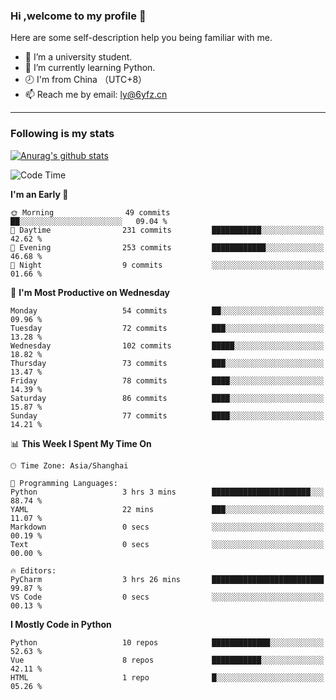 ### Hi ,welcome to my profile 👋
Here are some self-description help you being familiar with me.
<!--
**liuyunfz/liuyunfz** is a ✨ _special_ ✨ repository because its `README.md` (this file) appears on your GitHub profile.
- 👯 I’m looking to collaborate on ...
- 🤔 I’m looking for help with ...
Here are some ideas to get you started:
-->
- 🏫 I’m a university student.
- 💪 I’m currently learning Python.
- 🕗 I'm from China （UTC+8）
- 📫 Reach me by email: [ly@6yfz.cn](mailto:ly@6yfz.cn)
  
---
### Following is my stats
  
[![Anurag's github stats](https://github-readme-stats.vercel.app/api?username=liuyunfz)](https://github.com/anuraghazra/github-readme-stats)
  
<!--START_SECTION:waka-->
![Code Time](http://img.shields.io/badge/Code%20Time-309%20hrs%2019%20mins-blue)

**I'm an Early 🐤** 

```text
🌞 Morning                49 commits          ██░░░░░░░░░░░░░░░░░░░░░░░   09.04 % 
🌆 Daytime                231 commits         ███████████░░░░░░░░░░░░░░   42.62 % 
🌃 Evening                253 commits         ████████████░░░░░░░░░░░░░   46.68 % 
🌙 Night                  9 commits           ░░░░░░░░░░░░░░░░░░░░░░░░░   01.66 % 
```
📅 **I'm Most Productive on Wednesday** 

```text
Monday                   54 commits          ██░░░░░░░░░░░░░░░░░░░░░░░   09.96 % 
Tuesday                  72 commits          ███░░░░░░░░░░░░░░░░░░░░░░   13.28 % 
Wednesday                102 commits         █████░░░░░░░░░░░░░░░░░░░░   18.82 % 
Thursday                 73 commits          ███░░░░░░░░░░░░░░░░░░░░░░   13.47 % 
Friday                   78 commits          ████░░░░░░░░░░░░░░░░░░░░░   14.39 % 
Saturday                 86 commits          ████░░░░░░░░░░░░░░░░░░░░░   15.87 % 
Sunday                   77 commits          ████░░░░░░░░░░░░░░░░░░░░░   14.21 % 
```


📊 **This Week I Spent My Time On** 

```text
🕑︎ Time Zone: Asia/Shanghai

💬 Programming Languages: 
Python                   3 hrs 3 mins        ██████████████████████░░░   88.74 % 
YAML                     22 mins             ███░░░░░░░░░░░░░░░░░░░░░░   11.07 % 
Markdown                 0 secs              ░░░░░░░░░░░░░░░░░░░░░░░░░   00.19 % 
Text                     0 secs              ░░░░░░░░░░░░░░░░░░░░░░░░░   00.00 % 

🔥 Editors: 
PyCharm                  3 hrs 26 mins       █████████████████████████   99.87 % 
VS Code                  0 secs              ░░░░░░░░░░░░░░░░░░░░░░░░░   00.13 % 
```

**I Mostly Code in Python** 

```text
Python                   10 repos            █████████████░░░░░░░░░░░░   52.63 % 
Vue                      8 repos             ███████████░░░░░░░░░░░░░░   42.11 % 
HTML                     1 repo              █░░░░░░░░░░░░░░░░░░░░░░░░   05.26 % 
```




<!--END_SECTION:waka-->
